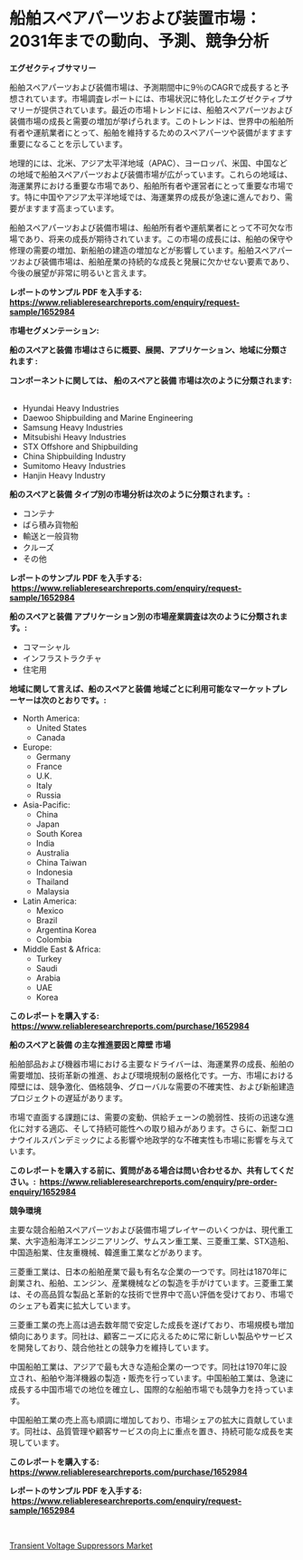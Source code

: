 <p><h1>船舶スペアパーツおよび装置市場：2031年までの動向、予測、競争分析</h1></p><p><strong>エグゼクティブサマリー</strong></p>
<p><p>船舶スペアパーツおよび装備市場は、予測期間中に9％のCAGRで成長すると予想されています。市場調査レポートには、市場状況に特化したエグゼクティブサマリーが提供されています。最近の市場トレンドには、船舶スペアパーツおよび装備市場の成長と需要の増加が挙げられます。このトレンドは、世界中の船舶所有者や運航業者にとって、船舶を維持するためのスペアパーツや装備がますます重要になることを示しています。</p><p>地理的には、北米、アジア太平洋地域（APAC）、ヨーロッパ、米国、中国などの地域で船舶スペアパーツおよび装備市場が広がっています。これらの地域は、海運業界における重要な市場であり、船舶所有者や運営者にとって重要な市場です。特に中国やアジア太平洋地域では、海運業界の成長が急速に進んでおり、需要がますます高まっています。</p><p>船舶スペアパーツおよび装備市場は、船舶所有者や運航業者にとって不可欠な市場であり、将来の成長が期待されています。この市場の成長には、船舶の保守や修理の需要の増加、新船舶の建造の増加などが影響しています。船舶スペアパーツおよび装備市場は、船舶産業の持続的な成長と発展に欠かせない要素であり、今後の展望が非常に明るいと言えます。</p></p>
<p><strong>レポートのサンプル PDF を入手する: <a href="https://www.reliableresearchreports.com/enquiry/request-sample/1652984">https://www.reliableresearchreports.com/enquiry/request-sample/1652984</a></strong></p>
<p><strong>市場セグメンテーション:</strong></p>
<p><strong> 船のスペアと装備 市場はさらに概要、展開、アプリケーション、地域に分類されます :</strong></p>
<p><strong>コンポーネントに関しては、 船のスペアと装備 市場は次のように分類されます: &nbsp;</strong></p>
<p><ul><li>Hyundai Heavy Industries</li><li>Daewoo Shipbuilding and Marine Engineering</li><li>Samsung Heavy Industries</li><li>Mitsubishi Heavy Industries</li><li>STX Offshore and Shipbuilding</li><li>China Shipbuilding Industry</li><li>Sumitomo Heavy Industries</li><li>Hanjin Heavy Industry</li></ul></p>
<p><strong> 船のスペアと装備 タイプ別の市場分析は次のように分類されます。:</strong></p>
<p><ul><li>コンテナ</li><li>ばら積み貨物船</li><li>輸送と一般貨物</li><li>クルーズ</li><li>その他</li></ul></p>
<p><strong>レポートのサンプル PDF を入手する: &nbsp;<a href="https://www.reliableresearchreports.com/enquiry/request-sample/1652984">https://www.reliableresearchreports.com/enquiry/request-sample/1652984</a></strong></p>
<p><strong> 船のスペアと装備 アプリケーション別の市場産業調査は次のように分類されます。:</strong></p>
<p><ul><li>コマーシャル</li><li>インフラストラクチャ</li><li>住宅用</li></ul></p>
<p><strong>地域に関して言えば、船のスペアと装備 地域ごとに利用可能なマーケットプレーヤーは次のとおりです。:</strong></p>
<p><ul>
    <li>
        North America:
        <ul>
            <li>United States</li>
            <li>Canada</li>
        </ul>
    </li>
    <li>
        Europe:
        <ul>
            <li>Germany</li>
            <li>France</li>
            <li>U.K.</li>
            <li>Italy</li>
            <li>Russia</li>
        </ul>
    </li>
    <li>
        Asia-Pacific:
        <ul>
            <li>China</li>
            <li>Japan</li>
            <li>South Korea</li>
            <li>India</li>
            <li>Australia</li>
            <li>China Taiwan</li>
            <li>Indonesia</li>
            <li>Thailand</li>
            <li>Malaysia</li>
        </ul>
    </li>
    <li>
        Latin America:
        <ul>
            <li>Mexico</li>
            <li>Brazil</li>
            <li>Argentina Korea</li>
            <li>Colombia</li>
        </ul>
    </li>
    <li>
        Middle East & Africa:
        <ul>
            <li>Turkey</li>
            <li>Saudi</li>
            <li>Arabia</li>
            <li>UAE</li>
            <li>Korea</li>
        </ul>
    </li>
    </ul></p>
<p><strong>このレポートを購入する: &nbsp;<a href="https://www.reliableresearchreports.com/purchase/1652984">https://www.reliableresearchreports.com/purchase/1652984</a></strong></p>
<p><strong>船のスペアと装備 の主な推進要因と障壁 市場</strong></p>
<p><p>船舶部品および機器市場における主要なドライバーは、海運業界の成長、船舶の需要増加、技術革新の推進、および環境規制の厳格化です。一方、市場における障壁には、競争激化、価格競争、グローバルな需要の不確実性、および新船建造プロジェクトの遅延があります。</p><p>市場で直面する課題には、需要の変動、供給チェーンの脆弱性、技術の迅速な進化に対する適応、そして持続可能性への取り組みがあります。さらに、新型コロナウイルスパンデミックによる影響や地政学的な不確実性も市場に影響を与えています。</p></p>
<p><strong>このレポートを購入する前に、質問がある場合は問い合わせるか、共有してください。:&nbsp; <a href="https://www.reliableresearchreports.com/enquiry/pre-order-enquiry/1652984">https://www.reliableresearchreports.com/enquiry/pre-order-enquiry/1652984</a></strong></p>
<p><strong>競争環境</strong></p>
<p><p>主要な競合船舶スペアパーツおよび装備市場プレイヤーのいくつかは、現代重工業、大宇造船海洋エンジニアリング、サムスン重工業、三菱重工業、STX造船、中国造船業、住友重機械、韓進重工業などがあります。</p><p>三菱重工業は、日本の船舶産業で最も有名な企業の一つです。同社は1870年に創業され、船舶、エンジン、産業機械などの製造を手がけています。三菱重工業は、その高品質な製品と革新的な技術で世界中で高い評価を受けており、市場でのシェアも着実に拡大しています。</p><p>三菱重工業の売上高は過去数年間で安定した成長を遂げており、市場規模も増加傾向にあります。同社は、顧客ニーズに応えるために常に新しい製品やサービスを開発しており、競合他社との競争力を維持しています。</p><p>中国船舶工業は、アジアで最も大きな造船企業の一つです。同社は1970年に設立され、船舶や海洋機器の製造・販売を行っています。中国船舶工業は、急速に成長する中国市場での地位を確立し、国際的な船舶市場でも競争力を持っています。</p><p>中国船舶工業の売上高も順調に増加しており、市場シェアの拡大に貢献しています。同社は、品質管理や顧客サービスの向上に重点を置き、持続可能な成長を実現しています。</p></p>
<p><strong>このレポートを購入する: &nbsp; <a href="https://www.reliableresearchreports.com/purchase/1652984">https://www.reliableresearchreports.com/purchase/1652984</a></strong></p>
<p><strong>レポートのサンプル PDF を入手する: &nbsp;<a href="https://www.reliableresearchreports.com/enquiry/request-sample/1652984">https://www.reliableresearchreports.com/enquiry/request-sample/1652984</a></strong><strong></strong></p>
<p>&nbsp;</p>
<p><p><a href="https://github.com/Sherrillcrooksxa8i18ucf2m/Market-Research-Report-List-1/blob/main/transient-voltage-suppressors-market.md">Transient Voltage Suppressors Market</a></p></p>